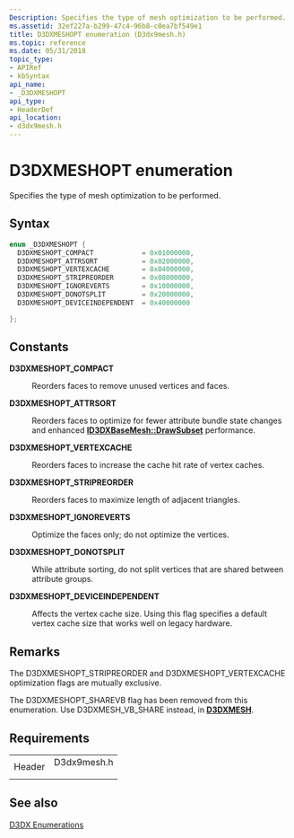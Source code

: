 ```yaml
---
Description: Specifies the type of mesh optimization to be performed.
ms.assetid: 32ef227a-b299-47c4-96b8-c0ea7bf549e1
title: D3DXMESHOPT enumeration (D3dx9mesh.h)
ms.topic: reference
ms.date: 05/31/2018
topic_type: 
- APIRef
- kbSyntax
api_name: 
- _D3DXMESHOPT
api_type: 
- HeaderDef
api_location: 
- d3dx9mesh.h
---
```


# D3DXMESHOPT enumeration

Specifies the type of mesh optimization to be performed.

## Syntax


```C++
enum _D3DXMESHOPT {
  D3DXMESHOPT_COMPACT            = 0x01000000, 
  D3DXMESHOPT_ATTRSORT           = 0x02000000, 
  D3DXMESHOPT_VERTEXCACHE        = 0x04000000, 
  D3DXMESHOPT_STRIPREORDER       = 0x08000000, 
  D3DXMESHOPT_IGNOREVERTS        = 0x10000000, 
  D3DXMESHOPT_DONOTSPLIT         = 0x20000000, 
  D3DXMESHOPT_DEVICEINDEPENDENT  = 0x40000000 

};
```



## Constants

<dl> <dt>

<span id="D3DXMESHOPT_COMPACT"></span><span id="d3dxmeshopt_compact"></span>**D3DXMESHOPT\_COMPACT**
</dt> <dd>

Reorders faces to remove unused vertices and faces.

</dd> <dt>

<span id="D3DXMESHOPT_ATTRSORT"></span><span id="d3dxmeshopt_attrsort"></span>**D3DXMESHOPT\_ATTRSORT**
</dt> <dd>

Reorders faces to optimize for fewer attribute bundle state changes and enhanced [**ID3DXBaseMesh::DrawSubset**](id3dxbasemesh--drawsubset.md) performance.

</dd> <dt>

<span id="D3DXMESHOPT_VERTEXCACHE"></span><span id="d3dxmeshopt_vertexcache"></span>**D3DXMESHOPT\_VERTEXCACHE**
</dt> <dd>

Reorders faces to increase the cache hit rate of vertex caches.

</dd> <dt>

<span id="D3DXMESHOPT_STRIPREORDER"></span><span id="d3dxmeshopt_stripreorder"></span>**D3DXMESHOPT\_STRIPREORDER**
</dt> <dd>

Reorders faces to maximize length of adjacent triangles.

</dd> <dt>

<span id="D3DXMESHOPT_IGNOREVERTS"></span><span id="d3dxmeshopt_ignoreverts"></span>**D3DXMESHOPT\_IGNOREVERTS**
</dt> <dd>

Optimize the faces only; do not optimize the vertices.

</dd> <dt>

<span id="D3DXMESHOPT_DONOTSPLIT"></span><span id="d3dxmeshopt_donotsplit"></span>**D3DXMESHOPT\_DONOTSPLIT**
</dt> <dd>

While attribute sorting, do not split vertices that are shared between attribute groups.

</dd> <dt>

<span id="D3DXMESHOPT_DEVICEINDEPENDENT"></span><span id="d3dxmeshopt_deviceindependent"></span>**D3DXMESHOPT\_DEVICEINDEPENDENT**
</dt> <dd>

Affects the vertex cache size. Using this flag specifies a default vertex cache size that works well on legacy hardware.

</dd> </dl>

## Remarks

The D3DXMESHOPT\_STRIPREORDER and D3DXMESHOPT\_VERTEXCACHE optimization flags are mutually exclusive.

The D3DXMESHOPT\_SHAREVB flag has been removed from this enumeration. Use D3DXMESH\_VB\_SHARE instead, in [**D3DXMESH**](./d3dxmesh.md).

## Requirements



|                   |                                                                                        |
|-------------------|----------------------------------------------------------------------------------------|
| Header<br/> | <dl> <dt>D3dx9mesh.h</dt> </dl> |



## See also

<dl> <dt>

[D3DX Enumerations](dx9-graphics-reference-d3dx-enums.md)
</dt> </dl>

 

 